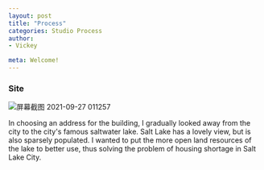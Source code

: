 ```yaml
---
layout: post
title: "Process"
categories: Studio Process
author:
- Vickey

meta: Welcome!
---
```


### Site
![屏幕截图 2021-09-27 011257](https://user-images.githubusercontent.com/90567603/135552992-45ded25a-99ae-4107-81ad-36fa7dea2fbb.jpg)

In choosing an address for the building, I gradually looked away from the city to the city's famous saltwater lake. Salt Lake has a lovely view, but is also sparsely populated. I wanted to put the more open land resources of the lake to better use, thus solving the problem of housing shortage in Salt Lake City.
